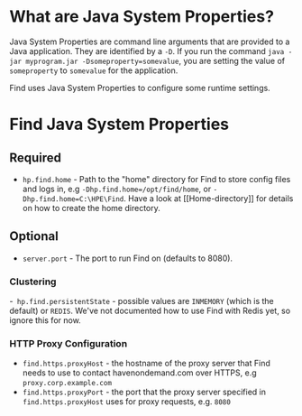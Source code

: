 # What are Java System Properties?

Java System Properties are command line arguments that are provided to a Java application.  They are identified by a `-D`.  If you run the command `java -jar myprogram.jar -Dsomeproperty=somevalue`, you are setting the value of `someproperty` to `somevalue` for the application.

Find uses Java System Properties to configure some runtime settings.

# Find Java System Properties

## Required

- `hp.find.home` - Path to the "home" directory for Find to store config files and logs in, e.g `-Dhp.find.home=/opt/find/home`, or `-Dhp.find.home=C:\HPE\Find`.  Have a look at [[Home-directory]] for details on how to create the home directory.

## Optional

- `server.port` - The port to run Find on (defaults to 8080).

### Clustering

-` hp.find.persistentState` - possible values are `INMEMORY` (which is the default) or `REDIS`.  We've not documented how to use Find with Redis yet, so ignore this for now.

### HTTP Proxy Configuration
- `find.https.proxyHost` - the hostname of the proxy server that Find needs to use to contact havenondemand.com over HTTPS, e.g `proxy.corp.example.com`
- `find.https.proxyPort` - the port that the proxy server specified in `find.https.proxyHost` uses for proxy requests, e.g. `8080`